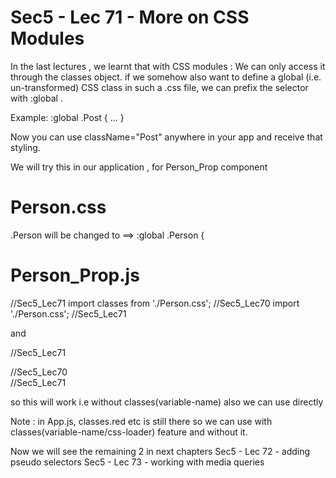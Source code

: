 Sec5 - Lec 71 - More on CSS Modules
====================================

In the last lectures , we learnt that with CSS modules :
 We can only access it through the classes  object. 
 if we somehow also want to define a global (i.e. un-transformed) CSS class in such a .css  file, we can prefix the selector with :global .

Example:
:global .Post { ... } 

Now you can use className="Post"  anywhere in your app and receive that styling.

We will try this in our application , for Person_Prop component


Person.css
==========
.Person will be changed to ==> :global .Person {


Person_Prop.js
==============
//Sec5_Lec71 import classes from './Person.css';  //Sec5_Lec70
             import './Person.css'; //Sec5_Lec71

and 

//Sec5_Lec71    <div className={classes.Person}>    //Sec5_Lec70  
                <div className="Person">            //Sec5_Lec71

so this will work i.e without classes(variable-name) also we can use directly

Note : in App.js, classes.red etc is still there so we can use with classes(variable-name/css-loader) feature and without it.


Now we will see the remaining 2 in next chapters 
Sec5 - Lec 72 - adding pseudo selectors
Sec5 - Lec 73 - working with media queries
